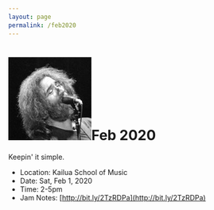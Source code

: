 ```yaml
---
layout: page
permalink: /feb2020
---
```


<h1><img class="ui avatar image" src="/images/jerryavatar.jpg">Feb 2020</h1>

Keepin' it simple.

* Location: Kailua School of Music
* Date: Sat, Feb 1, 2020
* Time: 2-5pm
* Jam Notes: [http://bit.ly/2TzRDPa](http://bit.ly/2TzRDPa)





